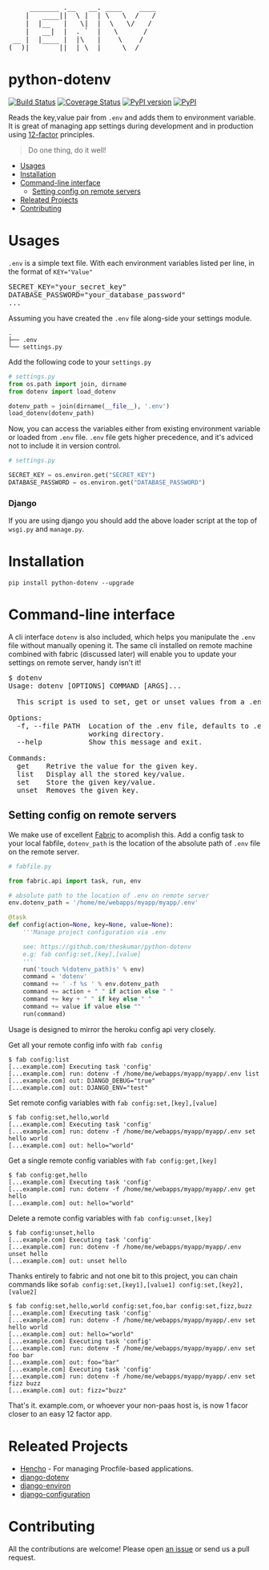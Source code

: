 <pre>
     _______ .__   __. ____    ____
    |   ____||  \ |  | \   \  /   /
    |  |__   |   \|  |  \   \/   /
    |   __|  |  . `  |   \      /
 __ |  |____ |  |\   |    \    /
(__)|_______||__| \__|     \__/
</pre>
# python-dotenv

[![Build Status](https://travis-ci.org/theskumar/python-dotenv.svg?branch=master)](https://travis-ci.org/theskumar/python-dotenv) [![Coverage Status](https://coveralls.io/repos/theskumar/python-dotenv/badge.svg?branch=master)](https://coveralls.io/r/theskumar/python-dotenv?branch=master) [![PyPI version](https://badge.fury.io/py/python-dotenv.svg)](http://badge.fury.io/py/python-dotenv) [![PyPI](https://img.shields.io/pypi/dm/python-dotenv.svg)]()

Reads the key,value pair from `.env` and adds them to environment variable. It is great of managing app settings during development and in production using [12-factor] principles.

> Do one thing, do it well!

<!-- MarkdownTOC -->

- [Usages](#usages)
- [Installation](#installation)
- [Command-line interface](#command-line-interface)
  - [Setting config on remote servers](#setting-config-on-remote-servers)
- [Releated Projects](#releated-projects)
- [Contributing](#contributing)

<!-- /MarkdownTOC -->


[12-factor]: http://12factor.net/

# Usages

`.env` is a simple text file. With each environment variables listed per line, in the format of `KEY="Value"`

<pre>
SECRET_KEY="your_secret_key"
DATABASE_PASSWORD="your_database_password"
...
</pre>

Assuming you have created the `.env` file along-side your settings module.
```
.
├── .env
└── settings.py
```

Add the following code to your `settings.py`

```python
# settings.py
from os.path import join, dirname
from dotenv import load_dotenv

dotenv_path = join(dirname(__file__), '.env')
load_dotenv(dotenv_path)
```

Now, you can access the variables either from existing environment variable or loaded from `.env` file. `.env` file gets higher precedence, and it's adviced not to include it in version control.

```python
# settings.py

SECRET_KEY = os.environ.get("SECRET_KEY")
DATABASE_PASSWORD = os.environ.get("DATABASE_PASSWORD")
```

### Django

If you are using django you should add the above loader script at the top of `wsgi.py` and `manage.py`.


# Installation

```
pip install python-dotenv --upgrade
```


# Command-line interface

A cli interface `dotenv` is also included, which helps you manipulate the `.env` file without manually opening it. The same cli installed on remote machine combined with fabric (discussed later) will enable you to update your settings on remote server, handy isn't it!

<pre>
$ dotenv
Usage: dotenv [OPTIONS] COMMAND [ARGS]...

  This script is used to set, get or unset values from a .env file.

Options:
  -f, --file PATH  Location of the .env file, defaults to .env file in current
                   working directory.
  --help           Show this message and exit.

Commands:
  get    Retrive the value for the given key.
  list   Display all the stored key/value.
  set    Store the given key/value.
  unset  Removes the given key.
</pre>

## Setting config on remote servers

We make use of excellent [Fabric] to acomplish this. Add a config task to your local fabfile, `dotenv_path` is the location of the absolute path of `.env` file on the remote server.

[Fabric]: http://www.fabfile.org/

```python
# fabfile.py

from fabric.api import task, run, env

# absolute path to the location of .env on remote server
env.dotenv_path = '/home/me/webapps/myapp/myapp/.env'

@task
def config(action=None, key=None, value=None):
    '''Manage project configuration via .env

    see: https://github.com/theskumar/python-dotenv
    e.g: fab config:set,[key],[value]
    '''
    run('touch %(dotenv_path)s' % env)
    command = 'dotenv'
    command += ' -f %s ' % env.dotenv_path
    command += action + " " if action else " "
    command += key + " " if key else " "
    command += value if value else ""
    run(command)
```

Usage is designed to mirror the heroku config api very closely.

Get all your remote config info with `fab config`
```
$ fab config:list
[...example.com] Executing task 'config'
[...example.com] run: dotenv -f /home/me/webapps/myapp/myapp/.env list
[...example.com] out: DJANGO_DEBUG="true"
[...example.com] out: DJANGO_ENV="test"
```

Set remote config variables with `fab config:set,[key],[value]`
```
$ fab config:set,hello,world
[...example.com] Executing task 'config'
[...example.com] run: dotenv -f /home/me/webapps/myapp/myapp/.env set hello world
[...example.com] out: hello="world"
```

Get a single remote config variables with `fab config:get,[key]`
```
$ fab config:get,hello
[...example.com] Executing task 'config'
[...example.com] run: dotenv -f /home/me/webapps/myapp/myapp/.env get hello
[...example.com] out: hello="world"
```

Delete a remote config variables with `fab config:unset,[key]`
```
$ fab config:unset,hello
[...example.com] Executing task 'config'
[...example.com] run: dotenv -f /home/me/webapps/myapp/myapp/.env unset hello
[...example.com] out: unset hello
```

Thanks entirely to fabric and not one bit to this project, you can chain commands like so`fab config:set,[key1],[value1] config:set,[key2],[value2]`
```
$ fab config:set,hello,world config:set,foo,bar config:set,fizz,buzz
[...example.com] Executing task 'config'
[...example.com] run: dotenv -f /home/me/webapps/myapp/myapp/.env set hello world
[...example.com] out: hello="world"
[...example.com] Executing task 'config'
[...example.com] run: dotenv -f /home/me/webapps/myapp/myapp/.env set foo bar
[...example.com] out: foo="bar"
[...example.com] Executing task 'config'
[...example.com] run: dotenv -f /home/me/webapps/myapp/myapp/.env set fizz buzz
[...example.com] out: fizz="buzz"
```

That's it. example.com, or whoever your non-paas host is, is now 1 facor closer to an easy 12 factor app.

# Releated Projects

- [Hencho](https://github.com/nickstenning/honcho) - For managing Procfile-based applications.
- [django-dotenv](https://github.com/jpadilla/django-dotenv)
- [django-environ](https://github.com/joke2k/django-environ)
- [django-configuration](https://github.com/jezdez/django-configurations)

# Contributing

All the contributions are welcome! Please open [an issue] or send us a pull request.

[an issue]: https://github.com/theskumar/python-dotenv/issues/new
